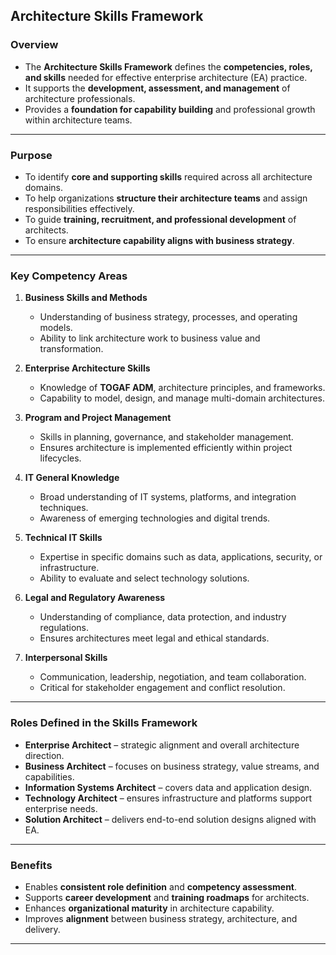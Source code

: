 
## **Architecture Skills Framework**

### **Overview**

* The **Architecture Skills Framework** defines the **competencies, roles, and skills** needed for effective enterprise architecture (EA) practice.
* It supports the **development, assessment, and management** of architecture professionals.
* Provides a **foundation for capability building** and professional growth within architecture teams.

---

### **Purpose**

* To identify **core and supporting skills** required across all architecture domains.
* To help organizations **structure their architecture teams** and assign responsibilities effectively.
* To guide **training, recruitment, and professional development** of architects.
* To ensure **architecture capability aligns with business strategy**.

---

### **Key Competency Areas**

1. **Business Skills and Methods**

   * Understanding of business strategy, processes, and operating models.
   * Ability to link architecture work to business value and transformation.

2. **Enterprise Architecture Skills**

   * Knowledge of **TOGAF ADM**, architecture principles, and frameworks.
   * Capability to model, design, and manage multi-domain architectures.

3. **Program and Project Management**

   * Skills in planning, governance, and stakeholder management.
   * Ensures architecture is implemented efficiently within project lifecycles.

4. **IT General Knowledge**

   * Broad understanding of IT systems, platforms, and integration techniques.
   * Awareness of emerging technologies and digital trends.

5. **Technical IT Skills**

   * Expertise in specific domains such as data, applications, security, or infrastructure.
   * Ability to evaluate and select technology solutions.

6. **Legal and Regulatory Awareness**

   * Understanding of compliance, data protection, and industry regulations.
   * Ensures architectures meet legal and ethical standards.

7. **Interpersonal Skills**

   * Communication, leadership, negotiation, and team collaboration.
   * Critical for stakeholder engagement and conflict resolution.

---

### **Roles Defined in the Skills Framework**

* **Enterprise Architect** – strategic alignment and overall architecture direction.
* **Business Architect** – focuses on business strategy, value streams, and capabilities.
* **Information Systems Architect** – covers data and application design.
* **Technology Architect** – ensures infrastructure and platforms support enterprise needs.
* **Solution Architect** – delivers end-to-end solution designs aligned with EA.

---

### **Benefits**

* Enables **consistent role definition** and **competency assessment**.
* Supports **career development** and **training roadmaps** for architects.
* Enhances **organizational maturity** in architecture capability.
* Improves **alignment** between business strategy, architecture, and delivery.

---

